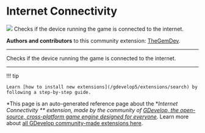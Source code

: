 # Internet Connectivity 

<img src="https://resources.gdevelop-app.com/assets/Icons/access-point-network.svg" class="extension-icon"></img>
Checks if the device running the game is connected to the internet.

**Authors and contributors** to this community extension: [TheGemDev](https://gd.games/TheGemDev).

---

Checks if the device running the game is connected to the internet.

---

!!! tip

    Learn [how to install new extensions](/gdevelop5/extensions/search) by following a step-by-step guide.

*This page is an auto-generated reference page about the **Internet Connectivity ** extension, made by the community of [GDevelop, the open-source, cross-platform game engine designed for everyone](https://gdevelop.io/).* Learn more about [all GDevelop community-made extensions here](/gdevelop5/extensions).